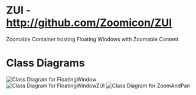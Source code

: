 # ZUI - http://github.com/Zoomicon/ZUI
Zoomable Container hosting Floating Windows with Zoomable Content

# Class Diagrams
![Class Diagram for FloatingWindow](https://github.com/Zoomicon/ZUI/blob/master/Diagrams/FloatingWindow.png)
![Class Diagram for FloatingWindowZUI](https://github.com/Zoomicon/ZUI/blob/master/Diagrams/FloatingWindowZUI.png)
![Class Diagram for ZoomAndPan](https://github.com/Zoomicon/ZUI/blob/master/Diagrams/ZoomAndPan.png)
